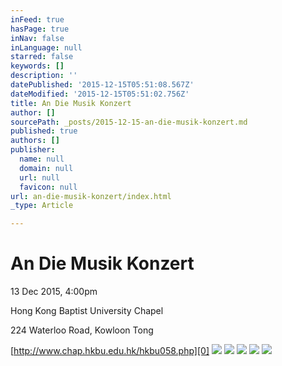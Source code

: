 ```yaml
---
inFeed: true
hasPage: true
inNav: false
inLanguage: null
starred: false
keywords: []
description: ''
datePublished: '2015-12-15T05:51:08.567Z'
dateModified: '2015-12-15T05:51:02.756Z'
title: An Die Musik Konzert
author: []
sourcePath: _posts/2015-12-15-an-die-musik-konzert.md
published: true
authors: []
publisher:
  name: null
  domain: null
  url: null
  favicon: null
url: an-die-musik-konzert/index.html
_type: Article

---
```

# An Die Musik Konzert

13 Dec 2015, 4:00pm

Hong Kong Baptist University Chapel

224 Waterloo Road, Kowloon Tong

[http://www.chap.hkbu.edu.hk/hkbu058.php][0]
![](https://s3-us-west-2.amazonaws.com/the-grid-img/p/18f3233752a811948ae4217d71a419ff7f7f3740.jpg)
![](https://the-grid-user-content.s3-us-west-2.amazonaws.com/1d613d6b-4412-4cd7-8cf0-5d4f042193b6.jpg)
![](https://the-grid-user-content.s3-us-west-2.amazonaws.com/87debda4-56ef-4c4a-b50c-7418bf168a5a.jpg)
![](https://the-grid-user-content.s3-us-west-2.amazonaws.com/7bf241f6-d1fa-4551-82ae-5237c4c18742.jpg)
![](https://the-grid-user-content.s3-us-west-2.amazonaws.com/e8bd96e6-0e4b-4a4c-a899-31cb7fec1e31.jpg)

[0]: http://www.chap.hkbu.edu.hk/hkbu058.php
